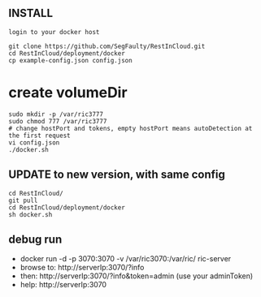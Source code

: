 ## INSTALL
	login to your docker host

	git clone https://github.com/SegFaulty/RestInCloud.git
	cd RestInCloud/deployment/docker
	cp example-config.json config.json

# create volumeDir

	sudo mkdir -p /var/ric3777
	sudo chmod 777 /var/ric3777
    # change hostPort and tokens, empty hostPort means autoDetection at the first request
    vi config.json
    ./docker.sh

## UPDATE to new version, with same config

	cd RestInCloud/
	git pull
	cd RestInCloud/deployment/docker
	sh docker.sh



## debug run
* docker run -d -p 3070:3070 -v /var/ric3070:/var/ric/ ric-server
* browse to: http://serverIp:3070/?info
* then: http://serverIp:3070/?info&token=admin (use your adminToken)
* help: http://serverIp:3070

